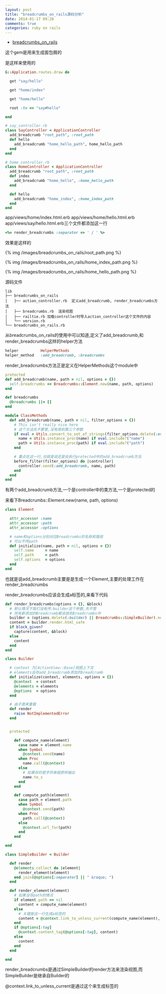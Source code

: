 ```yaml
---
layout: post
title: "breadcrumbs_on_rails源码分析"
date: 2014-01-17 09:28
comments: true
categories: ruby on rails
---
```


+ [breadcrumbs_on_rails](https://github.com/weppos/breadcrumbs_on_rails)

这个gem是用来生成面包屑的

是这样来使用的

``` ruby config/routes.rb
G::Application.routes.draw do

  get "say/hello"

  get "home/index"

  get "home/hello"

  root :to => "say#hello"

end
```

<!-- more -->

``` ruby
# say_controller.rb
class SayController < ApplicationController
  add_breadcrumb "root_path", :root_path
  def hello
    add_breadcrumb "home_hello_path", home_hello_path
  end
end

# home_controller.rb
class HomeController < ApplicationController
  add_breadcrumb "root_path", :root_path
  def index
    add_breadcrumb "home_hello", :home_hello_path
  end

  def hello
    add_breadcrumb "home_index", :home_index_path
  end
end

```

app/views/home/index.html.erb app/views/home/hello.html.erb app/views/say/hello.html.erb三个文件都添加这一行

``` ruby
<%= render_breadcrumbs :separator => ' / ' %>
```

效果是这样的

{% img /images/breadcrumbs_on_rails/root_path.png %}

{% img /images/breadcrumbs_on_rails/home_index_path.png %}

{% img /images/breadcrumbs_on_rails/home_hello_path.png %}

源码文件

```
lib
├── breadcrumbs_on_rails
│   ├── action_controller.rb  定义add_breadcrumb, render_breadcrumbs方法
│   ├── breadcrumbs.rb  渲染视图
│   ├── railtie.rb 加载controller时导入action_controller这个文件的内容
│   └── version.rb
└── breadcrumbs_on_rails.rb
```

从breadcrumbs_on_rails的使用中可以知道,定义了add_breadcrumb,和render_breadcrumbs这样的helper方法

``` ruby
helper          HelperMethods
helper_method   :add_breadcrumb, :breadcrumbs
```

render_breadcrumbs方法正是定义在HelperMethods这个module中

``` ruby
protected
def add_breadcrumb(name, path = nil, options = {})
  self.breadcrumbs << Breadcrumbs::Element.new(name, path, options)
end

def breadcrumbs
  @breadcrumbs ||= []
end

module ClassMethods
  def add_breadcrumb(name, path = nil, filter_options = {})
    # This isn't really nice here
    # 这个方法先不要管,没有用到第三个参数
    if eval = Utils.convert_to_set_of_strings(filter_options.delete(:eval), %w(name path))
      name = Utils.instance_proc(name) if eval.include?("name")
      path = Utils.instance_proc(path) if eval.include?("path")
    end

    # 重点在这一行,也就是说还是会执行protected中的add_breadcrumb方法
    before_filter(filter_options) do |controller|
      controller.send(:add_breadcrumb, name, path)
    end
  end
end
```

有两个add_breadcrumb方法,一个是controller中的类方法,一个是protected的

来看下Breadcrumbs::Element.new(name, path, options)

``` ruby
class Element

  attr_accessor :name
  attr_accessor :path
  attr_accessor :options

  # name和options分别对应Breadcrumbs的名称和路径
  # 可以不传path
  def initialize(name, path = nil, options = {})
    self.name     = name
    self.path     = path
    self.options  = options
  end
end
```

也就是说add_breadcrumb主要是是生成一个Element,主要的处理工作在render_breadcrumbs

render_breadcrumbs应该会生成a标签的,来看下代码

``` ruby
def render_breadcrumbs(options = {}, &block)
  # 默认情况下我们没有传:builder这个参数,先不管
  # 所有新添加的Breadcrumb都会放到breadcrumbs中
  builder = (options.delete(:builder) || Breadcrumbs::SimpleBuilder).new(self, breadcrumbs, options)
  content = builder.render.html_safe
  if block_given?
    capture(content, &block)
  else
    content
  end
end

class Builder

  # context 为[ActionView::Base]视图上下文
  # elements会存add_breadcrumb添加的breadcrumb
  def initialize(context, elements, options = {})
    @context  = context
    @elements = elements
    @options  = options
  end

  # 由子类来重载
  def render
    raise NotImplementedError
  end


  protected

    def compute_name(element)
      case name = element.name
      when Symbol
        @context.send(name)
      when Proc
        name.call(@context)
      else
        # 如果存的是字符串就原样输出
        name.to_s
      end
    end

    def compute_path(element)
      case path = element.path
      when Symbol
        @context.send(path)
      when Proc
        path.call(@context)
      else
        @context.url_for(path)
      end
    end

end

class SimpleBuilder < Builder

  def render
    @elements.collect do |element|
      render_element(element)
    end.join(@options[:separator] || " &raquo; ")
  end

  def render_element(element)
    # 如果没存path的情况
    if element.path == nil
      content = compute_name(element)
    else
      # 关键是这一行生成a标签的
      content = @context.link_to_unless_current(compute_name(element), compute_path(element), element.options)
    end
    if @options[:tag]
      @context.content_tag(@options[:tag], content)
    else
      content
    end
  end

end
```

render_breadcrumbs是通过SimpleBuilder的render方法来渲染视图,而SimpleBuilder是继承自Builder的

@context.link_to_unless_current是通过这个来生成标签的
